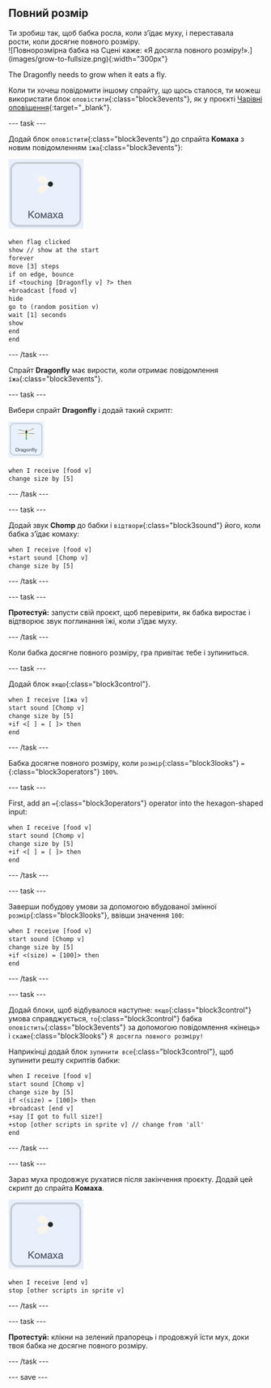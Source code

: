 ## Повний розмір

<div style="display: flex; flex-wrap: wrap">
<div style="flex-basis: 200px; flex-grow: 1; margin-right: 15px;">
Ти зробиш так, щоб бабка росла, коли зʼїдає муху, і переставала рости, коли досягне повного розміру.
</div>
<div>
![Повнорозмірна бабка на Сцені каже: «Я досягла повного розміру!».](images/grow-to-fullsize.png){:width="300px"}
</div>
</div>

The Dragonfly needs to grow when it eats a fly.

Коли ти хочеш повідомити іншому спрайту, що щось сталося, ти можеш використати блок `оповістити`{:class="block3events"}, як у проєкті [Чарівні оповіщення](https://projects.raspberrypi.org/en/projects/broadcasting-spells){:target="_blank"}.

--- task ---

Додай блок `оповістити`{:class="block3events"} до спрайта **Комаха** з новим повідомленням `їжа`{:class="block3events"}:

![](images/fly-icon.png)

```blocks3
when flag clicked
show // show at the start
forever
move [3] steps
if on edge, bounce
if <touching [Dragonfly v] ?> then
+broadcast [food v]
hide
go to (random position v)
wait [1] seconds
show
end
end
```
--- /task ---

Спрайт **Dragonfly** має вирости, коли отримає повідомлення `їжа`{:class="block3events"}.

--- task ---

Вибери спрайт **Dragonfly** і додай такий скрипт:

![](images/dragonfly-icon.png)

```blocks3 
when I receive [food v]
change size by [5]
```

--- /task ---

--- task ---

Додай звук **Chomp** до бабки і `відтвори`{:class="block3sound"} його, коли бабка зʼїдає комаху:

```blocks3 
when I receive [food v]
+start sound [Chomp v]
change size by [5]
```
--- /task ---

--- task ---

**Протестуй:** запусти свій проєкт, щоб перевірити, як бабка виростає і відтворює звук поглинання їжі, коли зʼїдає муху.

--- /task ---

Коли бабка досягне повного розміру, гра привітає тебе і зупиниться.

--- task ---

Додай блок `якщо`{:class="block3control"}.

```blocks3
when I receive [їжа v]
start sound [Chomp v]
change size by [5]
+if <[ ] = [ ]> then
end
```

--- /task ---

Бабка досягне повного розміру, коли `розмір`{:class="block3looks"} `=`{:class="block3operators"} `100%`.

--- task ---

First, add an `=`{:class="block3operators"} operator into the hexagon-shaped input:

```blocks3
when I receive [food v]
start sound [Chomp v]
change size by [5]
+if <[ ] = [ ]> then
end
```
--- /task ---

--- task ---

Заверши побудову умови за допомогою вбудованої змінної `розмір`{:class="block3looks"}, ввівши значення `100`:

```blocks3
when I receive [food v]
start sound [Chomp v]
change size by [5]
+if <(size) = [100]> then
end
```
--- /task ---

--- task ---

Додай блоки, щоб відбувалося наступне: `якщо`{:class="block3control"} умова справджується, `то`{:class="block3control"} бабка `оповістить`{:class="block3events"} за допомогою повідомлення «кінець» і `скаже`{:class="block3looks"} `Я досягла повного розміру!`

Наприкінці додай блок `зупинити все`{:class="block3control"}, щоб зупинити решту скриптів бабки:

```blocks3
when I receive [food v]
start sound [Chomp v]
change size by [5]
if <(size) = [100]> then
+broadcast [end v]
+say [I got to full size!]
+stop [other scripts in sprite v] // change from 'all'
end
```
--- /task ---

--- task ---

Зараз муха продовжує рухатися після закінчення проєкту. Додай цей скрипт до спрайта **Комаха**.

![](images/fly-icon.png)

```blocks3
when I receive [end v]
stop [other scripts in sprite v]
```

--- /task ---

--- task ---

**Протестуй:** клікни на зелений прапорець і продовжуй їсти мух, доки твоя бабка не досягне повного розміру.

--- /task ---

--- save ---
